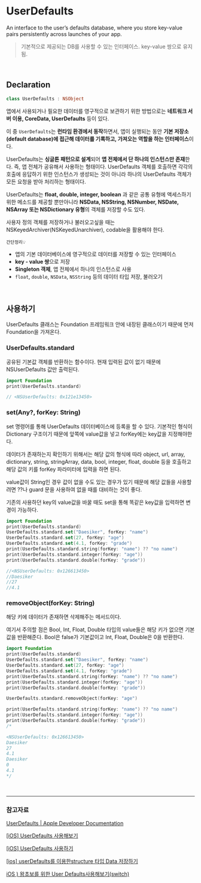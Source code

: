 # UserDefaults

An interface to the user’s defaults database, where you store key-value pairs persistently across launches of your app.

> 기본적으로 제공되는 DB를 사용할 수 있는 인터페이스. key-value 쌍으로 유지됨.

<br>

## Declaration

```swift
class UserDefaults : NSObject
```

앱에서 사용되거나 필요한 데이터를 영구적으로 보관하기 위한 방법으로는 **네트워크 서버 이용, CoreData, UserDefaults** 등이 있다.

이 중 `UserDefaults`는 **런타임 환경에서 동작**하면서, 앱이 실행되는 동안 **기본 저장소 (default database)에 접근해 데이터를 기록하고, 가져오는 역할을 하는 인터페이스**이다.

UserDefaults는 **싱글톤 패턴으로 설계**되어 **앱 전체에서 단 하나의 인스턴스만 존재**한다. 즉, 앱 전체가 공유해서 사용하는 형태이다. UserDefaults 객체를 호출하면 각각의 호출에 응답하기 위한 인스턴스가 생성되는 것이 아니라 하나의 UserDefaults 객체가 모든 요청을 받아 처리하는 형태이다.

UserDefaults는 **float, double, integer, boolean** 과 같은 공통 유형에 액세스하기위한 메소드를 제공할 뿐만아니라 **NSData, NSString, NSNumber, NSDate, NSArray 또는 NSDictionary 유형**의 객체를 저장할 수도 있다.

사용자 정의 객체를 저장하거나 불러오고싶을 때는 NSKeyedArchiver(NSKeyedUnarchiver), codable을 활용해야 한다.

`간단정리💡`

- 앱의 기본 데이터베이스에 영구적으로 데이터를 저장할 수 있는 인터페이스
- **key - value 쌍**으로 저장
- **Singleton 객체**, 앱 전체에서 하나의 인스턴스로 사용
- `float`, `double`, `NSData`, `NSString` 등의 데이터 타입 저장, 불러오기

<br>

## 사용하기

UserDefaults 클래스는 Foundation 프레임워크 안에 내장된 클래스이기 때문에 먼저 Foundation을 가져온다.

### UserDefaults.standard

공유된 기본값 객체를 반환하는 함수이다. 현재 입력된 값이 없기 때문에 NSUserDefaults 값만 출력된다.

```swift
import Foundation
print(UserDefaults.standard)

// <NSUserDefaults: 0x121e13450>
```

### set(Any?, forKey: String)

set 명령어를 통해 UserDefaults 데이터베이스에 등록을 할 수 있다. 기본적인 형식이 Dictionary 구조이기 때문에 앞쪽에 value값을 넣고 forKey에는 key값을 지정해야한다.

데이터가 존재하는지 확인하기 위해서는 해당 값의 형식에 따라 object, url, array, dictionary, string, stringArray, data, bool, integer, float, double 등을 호출하고 해당 값의 키를 forKey 파라미터에 입력을 하면 된다.

value값이 String인 경우 값이 없을 수도 있는 경우가 있기 때문에 해당 값들을 사용할려면 ??나 guard 문을 사용하여 없을 때를 대비하는 것이 좋다.

기존의 사용하던 key의 value값을 바꿀 때도 set을 통해 똑같은 key값을 입력하면 변경이 가능하다.

```swift
import Foundation
print(UserDefaults.standard)
UserDefaults.standard.set("Daesiker", forKey: "name")
UserDefaults.standard.set(27, forKey: "age")
UserDefaults.standard.set(4.1, forKey: "grade")
print(UserDefaults.standard.string(forKey: "name") ?? "no name")
print(UserDefaults.standard.integer(forKey: "age"))
print(UserDefaults.standard.double(forKey: "grade"))

//<NSUserDefaults: 0x126613450>
//Daesiker
//27
//4.1
```

### removeObject(forKey: String)

해당 키에 데이터가 존재하면 삭제해주는 메서드이다.

여기서 주의할 점은 Bool, Int, Float, Double 타입의 value들은 해당 키가 없으면 기본값을 반환해준다. Bool은 false가 기본값이고 Int, Float, Double은 0을 반환한다.

```swift
import Foundation
print(UserDefaults.standard)
UserDefaults.standard.set("Daesiker", forKey: "name")
UserDefaults.standard.set(27, forKey: "age")
UserDefaults.standard.set(4.1, forKey: "grade")
print(UserDefaults.standard.string(forKey: "name") ?? "no name")
print(UserDefaults.standard.integer(forKey: "age"))
print(UserDefaults.standard.double(forKey: "grade"))

UserDefaults.standard.removeObject(forKey: "age")

print(UserDefaults.standard.string(forKey: "name") ?? "no name")
print(UserDefaults.standard.integer(forKey: "age"))
print(UserDefaults.standard.double(forKey: "grade"))
/*

<NSUserDefaults: 0x126613450>
Daesiker
27
4.1
Daesiker
0
4.1
*/
```

<br>

---

### 참고자료

[UserDefaults | Apple Developer Documentation](https:/developer.apple.com/documentation/foundation/userdefaults)

[[iOS] UserDefaults 사용해보기](https://junghun0.github.io/2019/05/21/ios-userdefaults/)

[[iOS] UserDefaults 사용하기](https://velog.io/@nnnyeong/iOS-UserDefaults-사용하기)

[[ios] userDefaults를 이용한structure 타입 Data 저장하기](https://velog.io/@cooo002/ios-userDefaults를-이용한structure-타입-Data-저장하기)

[iOS ) 왕초보를 위한 User Defaults사용해보기(switch)](https://zeddios.tistory.com/107)
